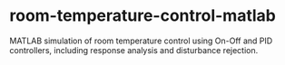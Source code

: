 # room-temperature-control-matlab
MATLAB simulation of room temperature control using On-Off and PID controllers, including response analysis and disturbance rejection.
